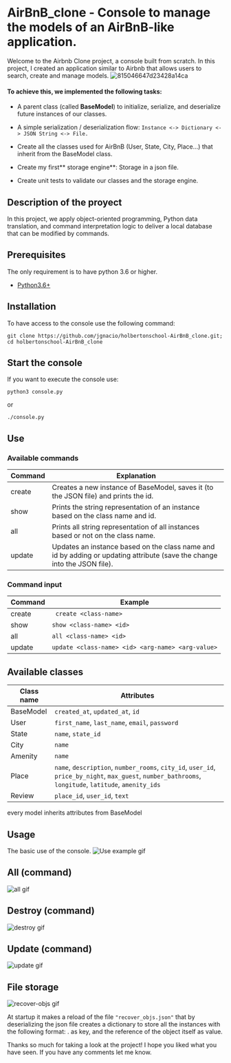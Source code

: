 # AirBnB_clone - Console to manage the models of an AirBnB-like application.
Welcome to the Airbnb Clone project, a console built from scratch. In this project, I created an application similar to Airbnb that allows users to search, create and manage models.
![815046647d23428a14ca](https://user-images.githubusercontent.com/96546108/223804341-20173eec-4c77-48b6-b0ae-7070a8d734e6.png)


#### To achieve this, we implemented the following tasks:
- A parent class (called **BaseModel**) to initialize, serialize, and deserialize future instances of our classes.
- A simple serialization / deserialization flow:
	`Instance <-> Dictionary <-> JSON String <-> File.`

- Create all the classes used for AirBnB (User, State, City, Place...) that inherit from the BaseModel class.
- Create my first** storage engine**: Storage in a json file.
- Create unit tests to validate our classes and the storage engine.

## Description of the proyect
In this project, we apply object-oriented programming, Python data translation, and command interpretation logic to deliver a local database that can be modified by commands.

## Prerequisites
The only requirement is to have python 3.6 or higher.
- [Python3.6+](http://https://www.python.org/downloads/ "Python3.4+")

## Installation
To have access to the console use the following command:

  `git clone https://github.com/jgnacio/holbertonschool-AirBnB_clone.git; cd holbertonschool-AirBnB_clone`

## Start the console
If you want to execute the console use:

`python3 console.py`

or

`./console.py`

## Use
### Available commands
| Command  |  Explanation |
| ------------ | ------------ |
| create | Creates a new instance of BaseModel, saves it (to the JSON file) and prints the id.  |
| show  | Prints the string representation of an instance based on the class name and id.  |
| all  | Prints all string representation of all instances based or not on the class name.  |
| update  | Updates an instance based on the class name and id by adding or updating attribute (save the change into the JSON file).  |



### Command input
|Command |Example |
| ---- | -------|
|create | ` create <class-name>`|
| show | `show <class-name> <id>` |
| all | `all <class-name> <id>` |
| update | `update <class-name> <id> <arg-name> <arg-value>` |


## Available classes
| Class name | Attributes |
| ----- | -----|
| BaseModel | `created_at`, `updated_at`, `id` |
| User |  `first_name`, `last_name`, `email`, `password`|
| State | `name`, `state_id`|
| City | `name` |
| Amenity | `name` |
| Place | `name`, `description`, `number_rooms`, `city_id`, `user_id`, `price_by_night`, `max_guest`, `number_bathrooms`, `longitude`, `latitude`, `amenity_ids`|
| Review | `place_id`,  `user_id`, `text`|

 every model inherits attributes from BaseModel




## Usage
The basic use of the console.
![Use example gif](https://user-images.githubusercontent.com/96546108/223802541-bf27387a-56d2-41e6-97f6-ecbf98e79c20.gif)


## All (command)
![all gif](https://user-images.githubusercontent.com/96546108/223802588-e57d26b9-abbe-4658-8783-03956f128307.gif)

## Destroy (command)
![destroy gif](https://user-images.githubusercontent.com/96546108/223802660-7b150c13-1c10-4c41-a0b3-1c1c66c284aa.gif)

## Update (command)
![update gif](https://user-images.githubusercontent.com/96546108/223802694-eb952ff4-82a1-4ff5-95e3-f1fef9196f44.gif)

## File storage
![recover-objs gif](https://user-images.githubusercontent.com/96546108/223802756-7dc88076-1adf-4d18-bc92-7c8a98cb890f.gif)

At startup it makes a reload of the file `"recover_objs.json"` that by deserializing the json file creates a dictionary to store all the instances with the following format: <class-name>.<id> as key, and the reference of the object itself as value.
  
Thanks so much for taking a look at the project! I hope you liked what you have seen. If you have any comments let me know.
